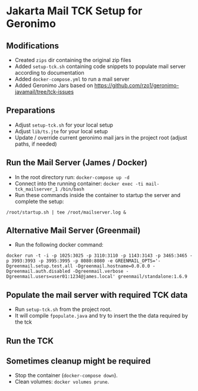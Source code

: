 # Jakarta Mail TCK Setup for Geronimo

## Modifications

- Created `zips` dir containing the original zip files
- Added `setup-tck.sh` containing code snippets to populate mail server according to documentation
- Added `docker-compose.yml` to run a mail server
- Added Geronimo Jars based on https://github.com/rzo1/geronimo-javamail/tree/tck-issues

## Preparations 

- Adjust `setup-tck.sh` for your local setup
- Adjust `lib/ts.jte` for your local setup
- Update / override current geronimo mail jars in the project root (adjust paths, if needed) 

## Run the Mail Server (James / Docker)

- In the root directory run: `docker-compose up -d`
- Connect into the running container: `docker exec -ti mail-tck_mailserver_1 /bin/bash`
- Run these commands inside the container to startup the server and complete the setup:

```
/root/startup.sh | tee /root/mailserver.log &
```

## Alternative Mail Server (Greenmail)

- Run the following docker command:
```
docker run -t -i -p 1025:3025 -p 3110:3110 -p 1143:3143 -p 3465:3465 -p 3993:3993 -p 3995:3995 -p 8080:8080 -e GREENMAIL_OPTS='-Dgreenmail.setup.test.all -Dgreenmail.hostname=0.0.0.0 -Dgreenmail.auth.disabled -Dgreenmail.verbose -Dgreenmail.users=user01:1234@james.local' greenmail/standalone:1.6.9
```

## Populate the mail server with required TCK data

- Run `setup-tck.sh` from the project root. 
- It will compile `fpopulate.java` and try to insert the the data required by the tck

## Run the TCK




## Sometimes cleanup might be required

- Stop the container (`docker-compose down`).
- Clean volumes: `docker volumes prune`.
